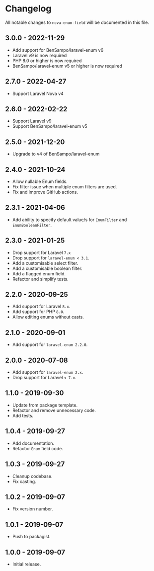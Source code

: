 # Changelog

All notable changes to `nova-enum-field` will be documented in this file.

## 3.0.0 - 2022-11-29
- Add support for BenSampo/laravel-enum v6
- Laravel v9 is now required
- PHP 8.0 or higher is now required
- BenSampo/laravel-enum v5 or higher is now required

## 2.7.0 - 2022-04-27
- Support Laravel Nova v4

## 2.6.0 - 2022-02-22
- Support Laravel v9
- Support BenSampo/laravel-enum v5

## 2.5.0 - 2021-12-20
- Upgrade to v4 of BenSampo/laravel-enum

## 2.4.0 - 2021-10-24
- Allow nullable Enum fields.
- Fix filter issue when multiple enum filters are used.
- Fix and improve GitHub actions.

## 2.3.1 - 2021-04-06
- Add ability to specify default value/s for `EnumFilter` and `EnumBooleanFilter`.

## 2.3.0 - 2021-01-25

- Drop support for Laravel `7.x`
- Drop support for `laravel-enum < 3.1`.
- Add a customisable select filter.
- Add a customisable boolean filter.
- Add a flagged enum field.
- Refactor and simplify tests.

## 2.2.0 - 2020-09-25

- Add support for Laravel `8.x`.
- Add support for PHP `8.0`.
- Allow editing enums without casts.

## 2.1.0 - 2020-09-01

- Add support for `laravel-enum 2.2.0`.

## 2.0.0 - 2020-07-08

- Add support for `laravel-enum 2.x`.
- Drop support for Laravel `< 7.x`.

## 1.1.0 - 2019-09-30

- Update from package template.
- Refactor and remove unnecessary code.
- Add tests.

## 1.0.4 - 2019-09-27

- Add documentation.
- Refactor `Enum` field code.

## 1.0.3 - 2019-09-27

- Cleanup codebase.
- Fix casting.

## 1.0.2 - 2019-09-07

- Fix version number.

## 1.0.1 - 2019-09-07

- Push to packagist.

## 1.0.0 - 2019-09-07

- Initial release.
